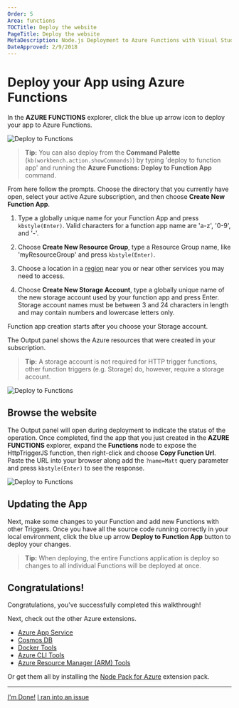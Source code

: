 ```yaml
---
Order: 5
Area: functions
TOCTitle: Deploy the website
PageTitle: Deploy the website
MetaDescription: Node.js Deployment to Azure Functions with Visual Studio Code
DateApproved: 2/9/2018
---
```

# Deploy your App using Azure Functions

In the **AZURE FUNCTIONS** explorer, click the blue up arrow icon to deploy your app to Azure Functions.

![Deploy to Functions](/tutorials/images/functions-extension/function-app-publish-project.png)

> **Tip:** You can also deploy from the **Command Palette** (`kb(workbench.action.showCommands)`) by typing 'deploy to function app' and running the **Azure Functions: Deploy to Function App** command.

From here follow the prompts. Choose the directory that you currently have open, select your active Azure subscription, and then choose **Create New Function App**.

1. Type a globally unique name for your Function App and press `kbstyle(Enter)`. Valid characters for a function app name are 'a-z', '0-9', and '-'.

2. Choose **Create New Resource Group**, type a Resource Group name, like 'myResourceGroup' and press `kbstyle(Enter)`.

3. Choose a location in a [region](https://azure.microsoft.com/en-us/regions/) near you or near other services you may need to access.

4. Choose **Create New Storage Account**, type a globally unique name of the new storage account used by your function app and press Enter. Storage account names must be between 3 and 24 characters in length and may contain numbers and lowercase letters only.

Function app creation starts after you choose your Storage account.

The Output panel shows the Azure resources that were created in your subscription.

> **Tip:** A storage account is not required for HTTP trigger functions, other function triggers (e.g. Storage) do, however, require a storage account.

![Deploy to Functions](/tutorials/images/functions-extension/function-create-output.png)

## Browse the website

The Output panel will open during deployment to indicate the status of the operation. Once completed, find the app that you just created in the **AZURE FUNCTIONS** explorer, expand the **Functions** node to expose the HttpTriggerJS function, then right-click and choose **Copy Function Url**. Paste the URL into your browser along add the `?name=Matt` query parameter and press `kbstyle(Enter)` to see the response.

![Deploy to Functions](/tutorials/images/functions-extension/functions-test-remote-browser.png)

## Updating the App

Next, make some changes to your Function and add new Functions with other Triggers. Once you have all the source code running correctly in your local environment, click the blue up arrow **Deploy to Function App** button to deploy your changes.

> **Tip:** When deploying, the entire Functions application is deploy so changes to all individual Functions will be deployed at once.

## Congratulations!

Congratulations, you've successfully completed this walkthrough!

Next, check out the other Azure extensions.

* [Azure App Service](https://marketplace.visualstudio.com/items?itemName=ms-azuretools.vscode-azureappservice)
* [Cosmos DB](https://marketplace.visualstudio.com/items?itemName=ms-azuretools.vscode-cosmosdb)
* [Docker Tools](https://marketplace.visualstudio.com/items?itemName=PeterJausovec.vscode-docker)
* [Azure CLI Tools](https://marketplace.visualstudio.com/items?itemName=ms-vscode.azurecli)
* [Azure Resource Manager (ARM) Tools](https://marketplace.visualstudio.com/items?itemName=msazurermtools.azurerm-vscode-tools)

Or get them all by installing the
[Node Pack for Azure](https://marketplace.visualstudio.com/items?itemName=ms-vscode.vscode-node-azure-pack) extension pack.

----

<a class="tutorial-next-btn" href="/docs">I'm Done!</a> <a class="tutorial-feedback-btn" onclick="reportIssue('node-deployment-azurefunctions', 'deploy-app')" href="javascript:void(0)">I ran into an issue</a>

